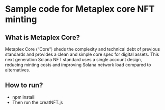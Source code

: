 # Sample code for Metaplex core NFT minting
## What is Metaplex Core?
 Metaplex Core (“Core”) sheds the complexity and technical debt of previous standards and provides a clean and simple core spec for digital assets. This next generation Solana NFT standard uses a single account design, reducing minting costs and improving Solana network load compared to alternatives.
## How to run?
- npm install
- Then run the creatNFT.js

